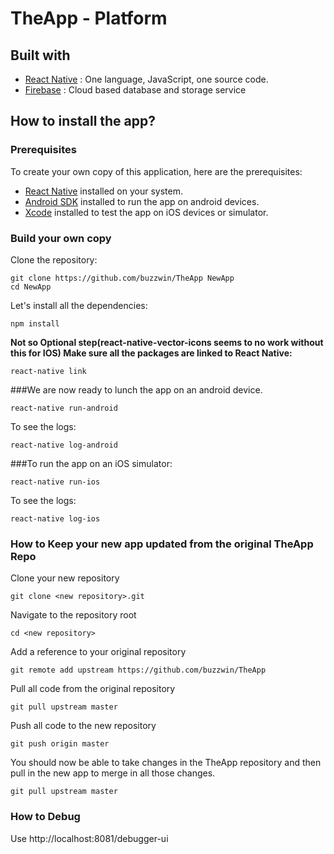 # TheApp - Platform


## Built with
 - [React Native](https://facebook.github.io/react-native/) : One language, JavaScript, one source code.
  - [Firebase](https://firebase.google.com/) : Cloud based database and storage service

## How to install the app?
### Prerequisites
To create your own copy of this application, here are the prerequisites:

  - [React Native](https://facebook.github.io/react-native/) installed on your system.
 - [Android SDK](https://developer.android.com/studio/index.html) installed to run the app on android devices.
 - [Xcode](https://developer.apple.com/xcode/) installed to test the app on iOS devices or simulator.

### Build your own copy
Clone the repository:

```
git clone https://github.com/buzzwin/TheApp NewApp
cd NewApp
```

Let's install all the dependencies:

```
npm install

```

**Not so Optional step(react-native-vector-icons seems to no work without this for IOS) Make sure all the packages are linked to React Native:**
```
react-native link
```

###We are now ready to lunch the app on an android device.
```
react-native run-android
```

To see the logs:
```
react-native log-android
```

###To run the app on an iOS simulator:
```
react-native run-ios
```

To see the logs:
```
react-native log-ios
```

### How to Keep your new app updated from the original TheApp Repo

Clone your new repository
```
git clone <new repository>.git
```

Navigate to the repository root
```
cd <new repository>
```
Add a reference to your original repository
```
git remote add upstream https://github.com/buzzwin/TheApp
```
Pull all code from the original repository
```
git pull upstream master
```
Push all code to the new repository
```
git push origin master
```
You should now be able to take changes in the TheApp repository and then pull in the new app to merge in all those changes.
```
git pull upstream master
```

### How to Debug
Use http://localhost:8081/debugger-ui
